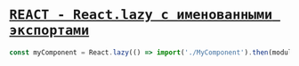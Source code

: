 # [`REACT - React.lazy с именованными экспортами`](./index.md)

```js
const myComponent = React.lazy(() => import('./MyComponent').then(module => ({ default: module.MyComponent })));
```
